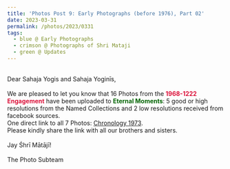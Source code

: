 ```yaml
---
title: 'Photos Post 9: Early Photographs (before 1976), Part 02'
date: 2023-03-31
permalink: /photos/2023/0331
tags:
  - blue @ Early Photographs
  - crimson @ Photographs of Shri Mataji
  - green @ Updates
---
```


<p>
<br>
Dear Sahaja Yogis and Sahaja Yoginīs,<br>
<br>
We are pleased to let you know that 16 Photos from the <font color="Crimson"><b>1968-1222 Engagement</b></font> have been uploaded to <font color="DarkGreen"><b>Eternal Moments</b></font>: 5 good or high resolutions from the Named Collections and 2 low resolutions received from facebook sources.<br>
One direct link to all 7 Photos: <a href="https://eternalmoments.smugmug.com/Chronology/1973"> Chronology 1973</a>.<br>
Please kindly share the link with all our brothers and sisters.<br>

<br>
Jay Śhrī Mātājī!<br>
<br>
The Photo Subteam
</p>